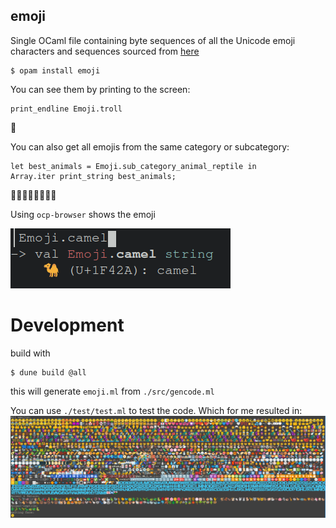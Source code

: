 emoji
------

Single OCaml file containing byte sequences of all the Unicode emoji 
characters and sequences sourced from [here](http://www.unicode.org/emoji/charts/emoji-list.html )

```
$ opam install emoji
```

You can see them by printing to the screen: 
```
print_endline Emoji.troll
```
🧌

You can also get all emojis from the same category or subcategory:
```
let best_animals = Emoji.sub_category_animal_reptile in
Array.iter print_string best_animals;
```
🐉🐊🦎🦖🦕🐢🐲🐍

Using `ocp-browser` shows the emoji

![ocp-browser screenshot](./ocp-browser-emoji.png)

# Development 

build with
```
$ dune build @all
```
this will generate `emoji.ml` from `./src/gencode.ml`

You can use `./test/test.ml` to test the code.
Which for me resulted in:
![test.ml output](./emojis.png)
